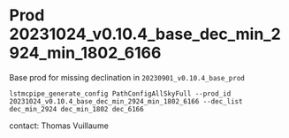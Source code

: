 # Prod 20231024_v0.10.4_base_dec_min_2924_min_1802_6166


Base prod for missing declination in `20230901_v0.10.4_base_prod`

```
lstmcpipe_generate_config PathConfigAllSkyFull --prod_id 20231024_v0.10.4_base_dec_min_2924_min_1802_6166 --dec_list dec_min_2924 dec_min_1802 dec_6166
```

contact: Thomas Vuillaume

